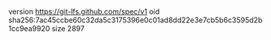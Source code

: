 version https://git-lfs.github.com/spec/v1
oid sha256:7ac45ccbe60c32da5c3175396e0c01ad8dd22e3e7cb5b6c3595d2b1cc9ea9920
size 2897

